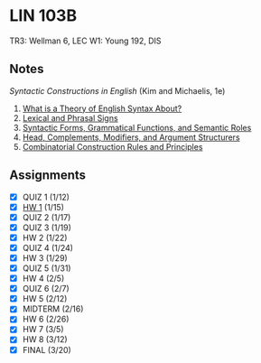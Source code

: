 # LIN 103B
TR3: Wellman 6, LEC
W1: Young 192, DIS
## Notes
*Syntactic Constructions in English* (Kim and Michaelis, 1e)
1. [What is a Theory of English Syntax About?](../notes/theory-english-syntax.md)
2. [Lexical and Phrasal Signs](../notes/lexical-phrasal-signs.md)
3. [Syntactic Forms, Grammatical Functions, and Semantic Roles](../notes/syntactic-forms-grammatical-functions-semantic-roles.md)
4. [Head, Complements, Modifiers, and Argument Structurers](../notes/head-complements-modifiers-argument-structures.md)
5. [Combinatorial Construction Rules and Principles](../notes/combinatorial-construction-rules-principles.md)
## Assignments
- [x] QUIZ 1 (1/12)
- [x] [HW 1](../assignments/pdf/lin103b_hw1.pdf) (1/15)
- [x] QUIZ 2 (1/17)
- [x] QUIZ 3 (1/19)
- [x] HW 2 (1/22)
- [x] QUIZ 4 (1/24)
- [x] HW 3 (1/29)
- [x] QUIZ 5 (1/31)
- [x] HW 4 (2/5)
- [x] QUIZ 6 (2/7)
- [x] HW 5 (2/12)
- [x] MIDTERM (2/16)
- [x] HW 6 (2/26)
- [x] HW 7 (3/5)
- [x] HW 8 (3/12)
- [x] FINAL (3/20)